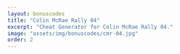 ```yaml
---
layout: bonuscodes
title: "Colin McRae Rally 04"
excerpt: "Cheat Generator for Colin McRae Rally 04."
image: "assets/img/bonuscodes/cmr-04.jpg"
order: 2
---
```


<script type="text/python">
from browser import ajax, bind, document, html
from generators import cmr04

PROTOTYPE_OPTION = 'prototype'

@bind('#cheat-gen-form', 'submit')
def onGenerate(ev):
    data = ajax.form_data(ev.target)

    accessCode = int(data.get('access-code'))
    cheatCodes = ['GroupB with 2 cars', 'All Cars', 'All Tracks', 'Expert Mode', 'Auto - Upgrades', 'All Tests', 'Mirror Mode']
    prototype = PROTOTYPE_OPTION in data.getAll('options')

    outputBlock = document['output-window']
    outputs = outputBlock.select_one('output')
    outputBlock.style.display = 'block'
    outputs.clear()

    def gen():
        for index, cheat in enumerate(cheatCodes):
            cryptedCode = cmr04.generateCode(accessCode, index, prototype)
            if cryptedCode:
                yield cheat, cryptedCode
    outputs <= html.DL(html.DIV(html.DT(term + ':') + ' ' + html.DD(code)) for term, code in gen())

prototypeCheckbox = document['additional-option1']
prototypeCheckbox.style.display = 'inline'
prototypeCheckbox.select_one('label').text = 'Prototype:'
prototypeCheckbox.select_one('input').value = PROTOTYPE_OPTION

document['access-code'].min = 0
document['access-code'].max = cmr04.ACCESS_CODE_MAX
</script>
